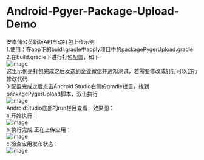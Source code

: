 # Android-Pgyer-Package-Upload-Demo
安卓蒲公英新版API自动打包上传示例
<br>
1.使用：在app下的buidl.gradle中apply项目中的packagePygerUpload.gradle
<br>
2.在build.gradle下进行打包配置，如下
<br>
![image](https://user-images.githubusercontent.com/24764220/219619854-a2b79f07-a026-4de8-8644-9a1b51674d21.png)
<br>
这里示例是打包完成之后发送到企业微信并通知测试，若需要修改成钉钉可以自行修改代码
<br>
3.配置完成之后点击Android Studio右侧的gradle栏目，找到packagePygerUpload脚本，双击执行
<br>
![image](https://user-images.githubusercontent.com/24764220/219620385-c504d4a1-f0d9-4017-8575-4674d946b93e.png)
<br>
AndroidStudio底部的run栏目查看，效果图：
<br>
a.开始执行：
<br>
![image](https://user-images.githubusercontent.com/24764220/219620618-6d57b57d-faf0-4eb2-9253-73961ea107b5.png)
<br>
b.执行完成,正在上传应用：
<br>
![image](https://user-images.githubusercontent.com/24764220/219621178-a3035a08-6f6d-43a0-9a0c-154d89427744.png)
<br>
c.检查应用发布状态：
<br>
![image](https://user-images.githubusercontent.com/24764220/219621520-b9e067f8-acfc-4da5-8730-bf05b5354c69.png)

